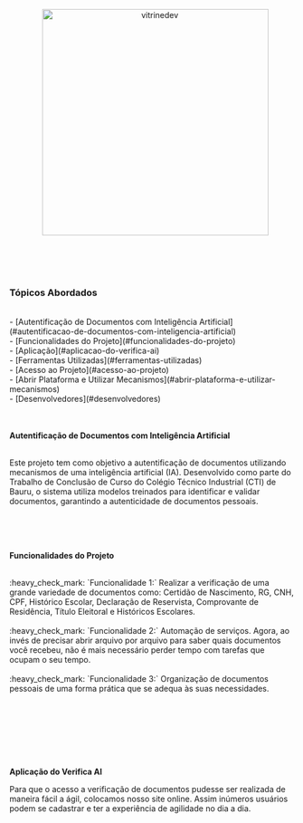 <p align="center">
   <img src="https://github.com/user-attachments/assets/8c71f161-2c83-4d77-9909-edd8ca776905" alt="vitrinedev" width="400px"/>
</p>

<br><br><br>

### Tópicos Abordados
<br>
- [Autentificação de Documentos com Inteligência Artificial](#autentificacao-de-documentos-com-inteligencia-artificial)
<br>
- [Funcionalidades do Projeto](#funcionalidades-do-projeto)
<br>
- [Aplicação](#aplicacao-do-verifica-ai)
<br>
- [Ferramentas Utilizadas](#ferramentas-utilizadas)
<br>
- [Acesso ao Projeto](#acesso-ao-projeto)
<br>
- [Abrir Plataforma e Utilizar Mecanismos](#abrir-plataforma-e-utilizar-mecanismos)
<br>
- [Desenvolvedores](#desenvolvedores)
<br><br><br>

<p align="justify"><strong>Autentificação de Documentos com Inteligência Artificial</strong></p>

<br>
Este projeto tem como objetivo a autentificação de documentos utilizando mecanismos de uma inteligência artificial (IA). Desenvolvido como parte do Trabalho de Conclusão de Curso do Colégio Técnico Industrial (CTI) de Bauru, o sistema utiliza modelos treinados para identificar e validar documentos, garantindo a autenticidade de documentos pessoais.

<br><br><br>

<p align="justify"><strong>Funcionalidades do Projeto</strong></p>

<br>
:heavy_check_mark: `Funcionalidade 1:` Realizar a verificação de uma grande variedade de documentos como: Certidão de Nascimento, RG, CNH, CPF, Histórico Escolar, Declaração de Reservista, Comprovante de Residência, Título Eleitoral e Históricos Escolares.
<br><br>
:heavy_check_mark: `Funcionalidade 2:` Automação de serviços. Agora, ao invés de precisar abrir arquivo por arquivo para saber quais documentos você recebeu, não é mais necessário perder tempo com tarefas que ocupam o seu tempo.
<br><br>
:heavy_check_mark: `Funcionalidade 3:` Organização de documentos pessoais de uma forma prática que se adequa às suas necessidades.

<br><br><br>
<br><br><br>
<p align="justify"><strong>Aplicação do Verifica AI</strong></p>
Para que o acesso a verificação de documentos pudesse ser realizada de maneira fácil a ágil, colocamos nosso site online.
Assim inúmeros usuários podem se cadastrar e ter a experiência de agilidade no dia a dia.









 
